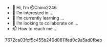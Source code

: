 - 👋 Hi, I’m @Chino2246
- 👀 I’m interested in ...
- 🌱 I’m currently learning ...
- 💞️ I’m looking to collaborate on ...
- 📫 How to reach me ...

<!---
Chino2246/Chino2246 is a ✨ special ✨ repository because its `README.md` (this file) appears on your GitHub profile.
You can click the Preview link to take a look at your changes.
--->7672ca03fcf5c455b240d0811fed0c9a5ad0fbeb
